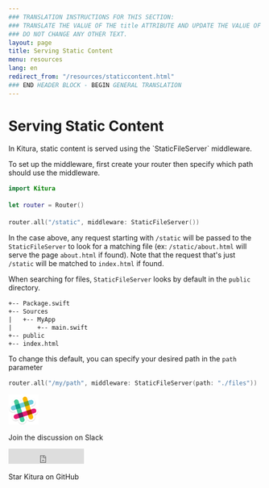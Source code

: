```yaml
---
### TRANSLATION INSTRUCTIONS FOR THIS SECTION:
### TRANSLATE THE VALUE OF THE title ATTRIBUTE AND UPDATE THE VALUE OF THE lang ATTRIBUTE.
### DO NOT CHANGE ANY OTHER TEXT.
layout: page
title: Serving Static Content
menu: resources
lang: en
redirect_from: "/resources/staticcontent.html"
### END HEADER BLOCK - BEGIN GENERAL TRANSLATION
---
```


<div class="titleBlock">
<h1>Serving Static Content</h1>
<p>In Kitura, static content is served using the `StaticFileServer` middleware.</p>
</div>

To set up the middleware, first create your router then specify which path should use the middleware.

```swift
import Kitura

let router = Router()

router.all("/static", middleware: StaticFileServer())
```
In the case above, any request starting with `/static` will be passed to the `StaticFileServer` to look for a matching file (ex: `/static/about.html` will serve the page `about.html` if found).
Note that the request that's just `/static` will be matched to `index.html` if found.

When searching for files, `StaticFileServer` looks by default in the `public` directory.

```
+-- Package.swift
+-- Sources
|   +-- MyApp
|       +-- main.swift
+-- public
+-- index.html
```

To change this default, you can specify your desired path in the `path` parameter
```swift
router.all("/my/path", middleware: StaticFileServer(path: "./files"))
```
<section class="social-section">
	<div class="social-link">
		<a rel="nofollow" href="http://swift-at-ibm-slack.mybluemix.net">
		<img src="../../../assets/slack.png" alt="Slack Logo" width="60" height="60" class="social-image"/></a>
		<p class="social-header">Join the discussion on Slack</p>
	</div>
	<div  class="social-link">
		<iframe class="social-image" src="https://ghbtns.com/github-btn.html?user=IBM-Swift&amp;repo=Kitura&amp;type=star&amp;count=true&amp;size=large" frameborder="0" scrolling="0" width="150px" height="30px"></iframe>
		<p class="social-header">Star Kitura on GitHub</p>
	</div>
</section>
